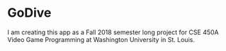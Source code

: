 # GoDive
I am creating this app as a Fall 2018 semester long project for CSE 450A Video Game Programming at Washington University in St. Louis.
